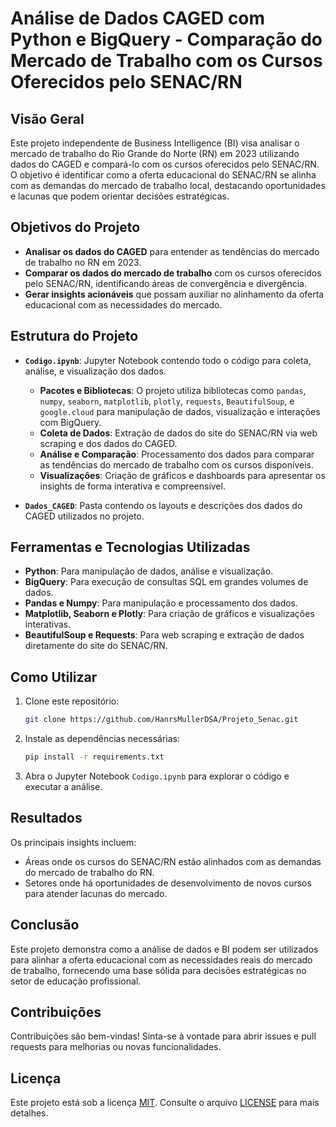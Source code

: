 # Análise de Dados CAGED com Python e BigQuery - Comparação do Mercado de Trabalho com os Cursos Oferecidos pelo SENAC/RN

## Visão Geral

Este projeto independente de Business Intelligence (BI) visa analisar o mercado de trabalho do Rio Grande do Norte (RN) em 2023 utilizando dados do CAGED e compará-lo com os cursos oferecidos pelo SENAC/RN. O objetivo é identificar como a oferta educacional do SENAC/RN se alinha com as demandas do mercado de trabalho local, destacando oportunidades e lacunas que podem orientar decisões estratégicas.

## Objetivos do Projeto

- **Analisar os dados do CAGED** para entender as tendências do mercado de trabalho no RN em 2023.
- **Comparar os dados do mercado de trabalho** com os cursos oferecidos pelo SENAC/RN, identificando áreas de convergência e divergência.
- **Gerar insights acionáveis** que possam auxiliar no alinhamento da oferta educacional com as necessidades do mercado.

## Estrutura do Projeto

- **`Codigo.ipynb`**: Jupyter Notebook contendo todo o código para coleta, análise, e visualização dos dados. 
  - **Pacotes e Bibliotecas**: O projeto utiliza bibliotecas como `pandas`, `numpy`, `seaborn`, `matplotlib`, `plotly`, `requests`, `BeautifulSoup`, e `google.cloud` para manipulação de dados, visualização e interações com BigQuery.
  - **Coleta de Dados**: Extração de dados do site do SENAC/RN via web scraping e dos dados do CAGED.
  - **Análise e Comparação**: Processamento dos dados para comparar as tendências do mercado de trabalho com os cursos disponíveis.
  - **Visualizações**: Criação de gráficos e dashboards para apresentar os insights de forma interativa e compreensível.

- **`Dados_CAGED`**: Pasta contendo os layouts e descrições dos dados do CAGED utilizados no projeto.

## Ferramentas e Tecnologias Utilizadas

- **Python**: Para manipulação de dados, análise e visualização.
- **BigQuery**: Para execução de consultas SQL em grandes volumes de dados.
- **Pandas e Numpy**: Para manipulação e processamento dos dados.
- **Matplotlib, Seaborn e Plotly**: Para criação de gráficos e visualizações interativas.
- **BeautifulSoup e Requests**: Para web scraping e extração de dados diretamente do site do SENAC/RN.

## Como Utilizar

1. Clone este repositório:
   ```bash
   git clone https://github.com/HanrsMullerDSA/Projeto_Senac.git
2. Instale as dependências necessárias:
   ```bash
   pip install -r requirements.txt
3. Abra o Jupyter Notebook `Codigo.ipynb` para explorar o código e executar a análise.

## Resultados

Os principais insights incluem:
- Áreas onde os cursos do SENAC/RN estão alinhados com as demandas do mercado de trabalho do RN.
- Setores onde há oportunidades de desenvolvimento de novos cursos para atender lacunas do mercado.

## Conclusão

Este projeto demonstra como a análise de dados e BI podem ser utilizados para alinhar a oferta educacional com as necessidades reais do mercado de trabalho, fornecendo uma base sólida para decisões estratégicas no setor de educação profissional.

## Contribuições

Contribuições são bem-vindas! Sinta-se à vontade para abrir issues e pull requests para melhorias ou novas funcionalidades.

## Licença

Este projeto está sob a licença [MIT](LICENSE). Consulte o arquivo [LICENSE](LICENSE) para mais detalhes.
